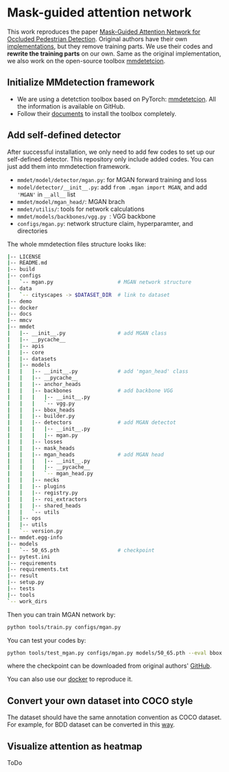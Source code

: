 # Mask-guided attention network
This work reproduces the paper [Mask-Guided Attention Network for Occluded Pedestrian Detection](https://arxiv.org/abs/1910.06160). Original authors have their own [implementations](https://github.com/Leotju/MGAN), but they remove training parts. We use their codes and **rewrite the training parts** on our own. Same as the original implementation, we also work on the open-source toolbox [mmdetetcion](https://github.com/open-mmlab/mmdetection). 

## Initialize MMdetection framework
- We are using a detetction toolbox based on PyTorch: [mmdetetcion](https://github.com/open-mmlab/mmdetection). All the information is available on GitHub.
- Follow their [documents](https://mmdetection.readthedocs.io/en/latest/) to install the toolbox completely. 


## Add self-defined detector
After successful installation, we only need to add few codes to set up our self-defined detector. This repository only include added codes. You can just add them into mmdetection framework.
- `mmdet/model/detector/mgan.py`: for MGAN forward training and loss
- `model/detector/__init__.py`: add `from .mgan import MGAN`, and add `'MGAN'` in `__all__` list
- `mmdet/model/mgan_head/`: MGAN brach
- `mmdet/utilis/`: tools for network calculations
- `mmdet/models/backbones/vgg.py `: VGG backbone
- `configs/mgan.py`: network structure claim, hyperparamter, and directories

The whole mmdetection files structure looks like:
```sh
|-- LICENSE
|-- README.md
|-- build
|-- configs
|   `-- mgan.py                     # MGAN network structure                         
|-- data
|   `-- cityscapes -> $DATASET_DIR  # link to dataset
|-- demo
|-- docker
|-- docs
|-- mmcv
|-- mmdet
|   |-- __init__.py                 # add MGAN class
|   |-- __pycache__
|   |-- apis
|   |-- core
|   |-- datasets
|   |-- models
|   |   |-- __init__.py             # add 'mgan_head' class
|   |   |-- __pycache__
|   |   |-- anchor_heads
|   |   |-- backbones               # add backbone VGG
|   |   |   |-- __init__.py
|   |   |   `-- vgg.py
|   |   |-- bbox_heads
|   |   |-- builder.py
|   |   |-- detectors               # add MGAN detectot
|   |   |   |-- __init__.py
|   |   |   |-- mgan.py
|   |   |-- losses
|   |   |-- mask_heads
|   |   |-- mgan_heads              # add MGAN head
|   |   |   |-- __init__.py
|   |   |   |-- __pycache__
|   |   |   `-- mgan_head.py
|   |   |-- necks
|   |   |-- plugins
|   |   |-- registry.py
|   |   |-- roi_extractors
|   |   |-- shared_heads
|   |   `-- utils
|   |-- ops
|   |-- utils
|   `-- version.py
|-- mmdet.egg-info
|-- models
|   `-- 50_65.pth                   # checkpoint
|-- pytest.ini
|-- requirements
|-- requirements.txt
|-- result
|-- setup.py
|-- tests
|-- tools
`-- work_dirs

```
Then you can train MGAN network by:
```sh
python tools/train.py configs/mgan.py
```
You can test your codes by:
```sh
python tools/test_mgan.py configs/mgan.py models/50_65.pth --eval bbox --out result/50_65_bdd.pkl
```
where the checkpoint can be downloaded from original authors' [GitHub](https://github.com/Leotju/MGAN).

You can also use our [docker](https://hub.docker.com/repository/docker/justinchiu1024/mmdetect) to reproduce it.


## Convert your own dataset into COCO style
The dataset should have the same annotation convention as COCO dataset. For example, for BDD dataset can be converted in this [way](https://github.com/ucbdrive/bdd100k/blob/master/bdd100k/bdd2coco.py).
## Visualize attention as heatmap
ToDo
